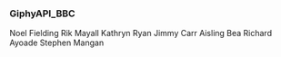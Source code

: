 ### GiphyAPI_BBC

Noel Fielding
Rik Mayall
Kathryn Ryan
Jimmy Carr
Aisling Bea
Richard Ayoade
Stephen Mangan

